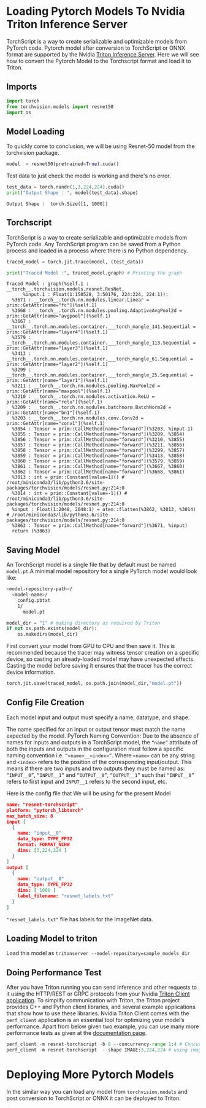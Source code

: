 # Loading Pytorch Models To Nvidia Triton Inference Server
TorchScript is a way to create serializable and optimizable models from PyTorch code.
Pytorch model after conversion to TorchScript or ONNX format are supported by the Nvidia [Triton Inference Server](https://github.com/triton-inference-server/). 
Here we will see how to convert the Pytorch Model to the Torchscript format and load it to Triton.

## Imports 


```python
import torch
from torchvision.models import resnet50
import os
```

## Model Loading
To quickly come to conclusion, we will be using Resnet-50 model from the torchvision package.


```python
model  = resnet50(pretrained=True).cuda()
```

Test data to just check the model is working and there's no error.


```python
test_data = torch.randn(1,3,224,224).cuda()
print("Output Shape : ", model(test_data).shape)
```

    Output Shape :  torch.Size([1, 1000])


## Torchscript
TorchScript is a way to create serializable and optimizable models from PyTorch code. Any TorchScript program can be saved from a Python process and loaded in a process where there is no Python dependency.


```python
traced_model = torch.jit.trace(model, (test_data))
```


```python
print("Traced Model :", traced_model.graph) # Printing the graph
```

    Traced Model : graph(%self.1 : __torch__.torchvision.models.resnet.ResNet,
          %input.1 : Float(1:150528, 3:50176, 224:224, 224:1)):
      %3671 : __torch__.torch.nn.modules.linear.Linear = prim::GetAttr[name="fc"](%self.1)
      %3668 : __torch__.torch.nn.modules.pooling.AdaptiveAvgPool2d = prim::GetAttr[name="avgpool"](%self.1)
      %3667 : __torch__.torch.nn.modules.container.___torch_mangle_141.Sequential = prim::GetAttr[name="layer4"](%self.1)
      %3579 : __torch__.torch.nn.modules.container.___torch_mangle_113.Sequential = prim::GetAttr[name="layer3"](%self.1)
      %3413 : __torch__.torch.nn.modules.container.___torch_mangle_61.Sequential = prim::GetAttr[name="layer2"](%self.1)
      %3299 : __torch__.torch.nn.modules.container.___torch_mangle_25.Sequential = prim::GetAttr[name="layer1"](%self.1)
      %3211 : __torch__.torch.nn.modules.pooling.MaxPool2d = prim::GetAttr[name="maxpool"](%self.1)
      %3210 : __torch__.torch.nn.modules.activation.ReLU = prim::GetAttr[name="relu"](%self.1)
      %3209 : __torch__.torch.nn.modules.batchnorm.BatchNorm2d = prim::GetAttr[name="bn1"](%self.1)
      %3203 : __torch__.torch.nn.modules.conv.Conv2d = prim::GetAttr[name="conv1"](%self.1)
      %3854 : Tensor = prim::CallMethod[name="forward"](%3203, %input.1)
      %3855 : Tensor = prim::CallMethod[name="forward"](%3209, %3854)
      %3856 : Tensor = prim::CallMethod[name="forward"](%3210, %3855)
      %3857 : Tensor = prim::CallMethod[name="forward"](%3211, %3856)
      %3858 : Tensor = prim::CallMethod[name="forward"](%3299, %3857)
      %3859 : Tensor = prim::CallMethod[name="forward"](%3413, %3858)
      %3860 : Tensor = prim::CallMethod[name="forward"](%3579, %3859)
      %3861 : Tensor = prim::CallMethod[name="forward"](%3667, %3860)
      %3862 : Tensor = prim::CallMethod[name="forward"](%3668, %3861)
      %3013 : int = prim::Constant[value=1]() # /root/miniconda3/lib/python3.6/site-packages/torchvision/models/resnet.py:214:0
      %3014 : int = prim::Constant[value=-1]() # /root/miniconda3/lib/python3.6/site-packages/torchvision/models/resnet.py:214:0
      %input : Float(1:2048, 2048:1) = aten::flatten(%3862, %3013, %3014) # /root/miniconda3/lib/python3.6/site-packages/torchvision/models/resnet.py:214:0
      %3863 : Tensor = prim::CallMethod[name="forward"](%3671, %input)
      return (%3863)
    


## Saving Model

An TorchScript model is a single file that by default must be named `model.pt`.A minimal model repository for a single PyTorch model would look like:

```bash
<model-repository-path>/
  <model-name>/
    config.pbtxt
    1/
      model.pt
```


```python
model_dir = "1" # making directory as required by Triton 
if not os.path.exists(model_dir):
    os.makedirs(model_dir)
```

First convert your model from GPU to CPU and then save it. This is recommended because the tracer may witness tensor creation on a specific device, so casting an already-loaded model may have unexpected effects. Casting the model before saving it ensures that the tracer has the correct device information.


```python
torch.jit.save(traced_model, os.path.join(model_dir,"model.pt"))
```

## Config File Creation

Each model input and output must specify a name, datatype, and shape.

The name specified for an input or output tensor must match the name expected by the model. PyTorch Naming Convention: Due to the absence of names for inputs and outputs in a TorchScript model, the `“name”` attribute of both the inputs and outputs in the configuration must follow a specific naming convention i.e. `“<name>__<index>”`. Where `<name>` can be any string and `<index>` refers to the position of the corresponding input/output. This means if there are two inputs and two outputs they must be named as: `“INPUT__0”`, `“INPUT__1”` and `“OUTPUT__0”`, `“OUTPUT__1”` such that `“INPUT__0”` refers to first input and `INPUT__1` refers to the second input, etc.

Here is the config file that We will be using for the present Model

``` json
name: "resnet-torchscript"
platform: "pytorch_libtorch"
max_batch_size: 8
input [
  {
    name: "input__0"
    data_type: TYPE_FP32
    format: FORMAT_NCHW
    dims: [3,224,224 ]
  }
]
output [
  {
    name: "output__0"
    data_type: TYPE_FP32
    dims: [ 1000 ]
    label_filename: "resnet_labels.txt"
  }
]

```

`"resnet_labels.txt"` file has labels for the ImageNet data.

## Loading Model to triton

Load this model as `tritonserver --model-repository=sample_models_dir`

## Doing Performance Test

After you have Triton running you can send inference and other requests to it using the HTTP/REST or GRPC protocols from your Nvidia [Triton Client application](https://docs.nvidia.com/deeplearning/triton-inference-server/master-user-guide/docs/client_example.html).
To simplify communication with Triton, the Triton project provides C++ and Python client libraries, and several example applications that show how to use these libraries.
Nvidia Triton Client comes with the `perf_client` application is an essential tool for optimizing your model’s performance. Apart from below given two example, you can use many more performance tests as given at the [documentation page](https://docs.nvidia.com/deeplearning/triton-inference-server/master-user-guide/docs/optimization.html?highlight=perf_client).


```python
perf_client -m resnet-torchscript -b 8 --concurrency-range 1:4 # Concurrency test
perf_client -m resnet-torchscript  --shape IMAGE:3,224,224 # using image like request
```

# Deploying More Pytorch Models
In the similar way you can load any model from `torchvision.models` and post conversion to TorchScript or ONNX it can be deployed to Triton. 
